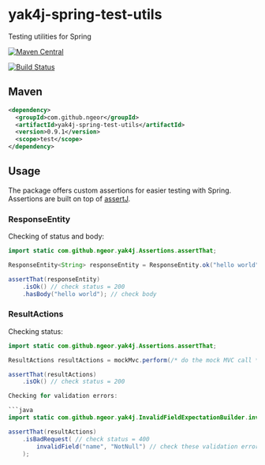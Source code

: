 # yak4j-spring-test-utils
Testing utilities for Spring

[![Maven Central](https://img.shields.io/maven-central/v/com.github.ngeor/yak4j-spring-test-utils.svg?label=Maven%20Central)](https://search.maven.org/search?q=g:%22com.github.ngeor%22%20AND%20a:%22yak4j-spring-test-utils%22)

[![Build Status](https://travis-ci.org/ngeor/yak4j-spring-test-utils.svg?branch=master)](https://travis-ci.org/ngeor/yak4j-spring-test-utils)

## Maven

```xml
<dependency>
  <groupId>com.github.ngeor</groupId>
  <artifactId>yak4j-spring-test-utils</artifactId>
  <version>0.9.1</version>
  <scope>test</scope>
</dependency>
```

## Usage

The package offers custom assertions for easier testing with Spring.
Assertions are built on top of [assertJ](https://joel-costigliola.github.io/assertj/).


### ResponseEntity

Checking of status and body:

```java
import static com.github.ngeor.yak4j.Assertions.assertThat;

ResponseEntity<String> responseEntity = ResponseEntity.ok("hello world");

assertThat(responseEntity)
    .isOk() // check status = 200
    .hasBody("hello world"); // check body
```

### ResultActions

Checking status:

```java
import static com.github.ngeor.yak4j.Assertions.assertThat;

ResultActions resultActions = mockMvc.perform(/* do the mock MVC call */);

assertThat(resultActions)
    .isOk() // check status = 200

Checking for validation errors:

```java
import static com.github.ngeor.yak4j.InvalidFieldExpectationBuilder.invalidField;

assertThat(resultActions)
    .isBadRequest( // check status = 400
        invalidField("name", "NotNull") // check these validation errors
    );
```
